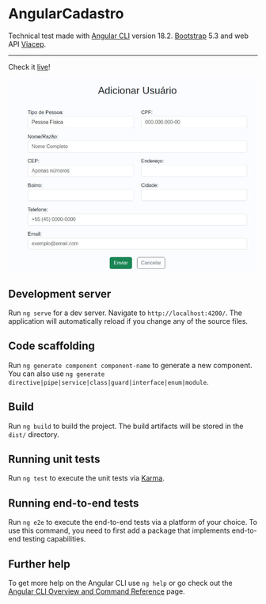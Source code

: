 # AngularCadastro

Technical test made with [Angular CLI](https://github.com/angular/angular-cli) version 18.2. <a href="https://getbootstrap.com/">Bootstrap</a> 5.3 and web API <a href="https://viacep.com.br/">Viacep</a>.
<hr>

Check it [live](https://angular-cadastro.vercel.app/)!

![alt text](public/sample.jpg?raw=true)

## Development server

Run `ng serve` for a dev server. Navigate to `http://localhost:4200/`. The application will automatically reload if you change any of the source files.

## Code scaffolding

Run `ng generate component component-name` to generate a new component. You can also use `ng generate directive|pipe|service|class|guard|interface|enum|module`.

## Build

Run `ng build` to build the project. The build artifacts will be stored in the `dist/` directory.

## Running unit tests

Run `ng test` to execute the unit tests via [Karma](https://karma-runner.github.io).

## Running end-to-end tests

Run `ng e2e` to execute the end-to-end tests via a platform of your choice. To use this command, you need to first add a package that implements end-to-end testing capabilities.

## Further help

To get more help on the Angular CLI use `ng help` or go check out the [Angular CLI Overview and Command Reference](https://angular.dev/tools/cli) page.
